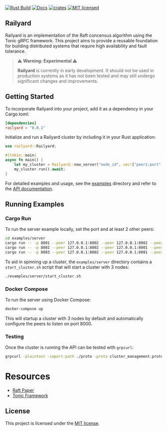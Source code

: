 [![Rust Build](https://github.com/emersonmde/railyard/actions/workflows/rust.yml/badge.svg)](https://github.com/emersonmde/railyard/actions/workflows/rust.yml)
[![Docs](https://img.shields.io/docsrs/railyard/latest)](https://docs.rs/railyard)
[![crates](https://img.shields.io/crates/v/railyard.svg)](https://crates.io/crates/railyard)
[![MIT licensed](https://img.shields.io/badge/license-MIT-blue.svg)](LICENSE)

## Railyard

Railyard is an implementation of the Raft concensus algorithm using the Tonic
gRPC framework. This project aims to provide a reusable foundation for building
distributed systems that require high availability and fault tolerance.

> **⚠️ Warning: Experimental ⚠️**
>
> **Railyard** is currently in early development. It should not be used in
> production systems as it has not been tested and may still undergo
> significant changes and improvements.

## Getting Started

To incorporate Railyard into your project, add it as a dependency in your Cargo.toml:

```toml
[dependencies]
railyard = "0.0.1"
```

Initialize and run a Railyard cluster by including it in your Rust application:

```rust
use railyard::Railyard;

#[tokio::main]
async fn main() {
    let my_cluster = Railyard::new_server("node_id", vec!["peer1:port", "peer2:port"]).await;
    my_cluster.run().await;
}
```

For detailed examples and usage, see the [examples](examples) directory and refer to the
[API documentation](https://docs.rs/railyard).

## Running Examples

### Cargo Run

To run the server example locally, set the port and at least 2 other peers:

```bash
cd examples/server
cargo run -- -p 8001 --peer 127.0.0.1:8002 --peer 127.0.0.1:8002 --peer 127.0.0.1:8003 &
cargo run -- -p 8002 --peer 127.0.0.1:8002 --peer 127.0.0.1:8001 --peer 127.0.0.1:8003 &
cargo run -- -p 8003 --peer 127.0.0.1:8002 --peer 127.0.0.1:8001 --peer 127.0.0.1:8002 &
```

To aid in spinning up a cluster, the `examples/server` directory contains a
`start_cluster.sh` script that will start a cluster with 3 nodes:

```bash
./examples/server/start_cluster.sh
```

### Docker Compose

To run the server using Docker Compose:

```bash
docker-compose up
```

This will startup a cluster with 3 nodes by default and automatically configure
the peers to listen on port 8000.

### Testing

Once the cluster is running the API can be tested with `grpcurl`:

```bash
grpcurl -plaintext -import-path ./proto -proto cluster_management.proto -d '{"entries": ["test"]}' '[::1]:8001' railyard.ClusterManagement/AppendEntries
```

# Resources

- [Raft Paper](https://raft.github.io/raft.pdf)
- [Tonic Framework](https://github.com/hyperium/tonic)

## License

This project is licensed under the [MIT license](LICENSE).
